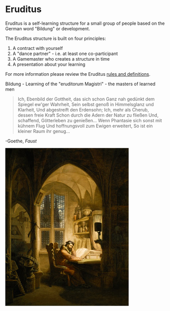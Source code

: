 # Eruditus

Eruditus is a self-learning structure for a small group of people based on the German word "Bildung" or development.

The Eruditus structure is built on four principles:

1. A contract with yourself
2. A "dance partner" - i.e. at least one co-participant
3. A Gamemaster who creates a structure in time
4. A presentation about your learning

For more information please review the Eruditus [rules and definitions](rules_and_definitions.md).

Bildung - Learning of the "eruditorum Magistri" - the masters of learned men

>Ich, Ebenbild der Gottheit, das sich schon
>Ganz nah gedünkt dem Spiegel ew'ger Wahrheit,
>Sein selbst genoß in Himmelsglanz und Klarheit,
>Und abgestreift den Erdensohn;
>Ich, mehr als Cherub, dessen freie Kraft
>Schon durch die Adern der Natur zu fließen
>Und, schaffend, Götterleben zu genießen...
>Wenn Phantasie sich sonst mit kühnem Flug
>Und hoffnungsvoll zum Ewigen erweitert,
>So ist ein kleiner Raum ihr genug...

-Goethe, _Faust_

![Faust im Studierzimmer!](https://github.com/Henryvw/eruditus/blob/master/images/georg_friedrich.jpg?raw=true "Faust!")
